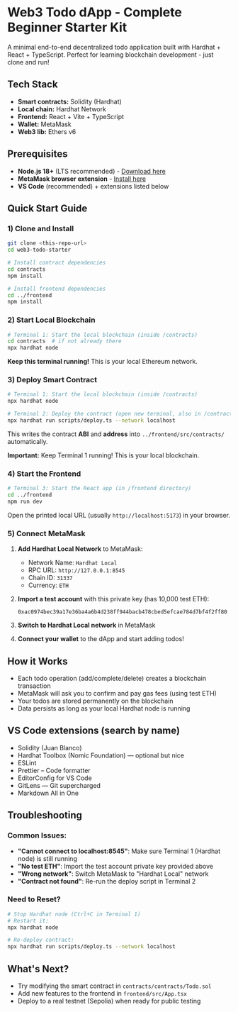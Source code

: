 # Web3 Todo dApp - Complete Beginner Starter Kit

A minimal end-to-end decentralized todo application built with Hardhat + React + TypeScript. Perfect for learning blockchain development - just clone and run!

## Tech Stack

- **Smart contracts:** Solidity (Hardhat)
- **Local chain:** Hardhat Network
- **Frontend:** React + Vite + TypeScript
- **Wallet:** MetaMask
- **Web3 lib:** Ethers v6

## Prerequisites

- **Node.js 18+** (LTS recommended) - [Download here](https://nodejs.org/)
- **MetaMask browser extension** - [Install here](https://metamask.io/)
- **VS Code** (recommended) + extensions listed below

## Quick Start Guide

### 1) Clone and Install

```bash
git clone <this-repo-url>
cd web3-todo-starter

# Install contract dependencies
cd contracts
npm install

# Install frontend dependencies
cd ../frontend
npm install
```

### 2) Start Local Blockchain

```bash
# Terminal 1: Start the local blockchain (inside /contracts)
cd contracts  # if not already there
npx hardhat node
```

**Keep this terminal running!** This is your local Ethereum network.

### 3) Deploy Smart Contract

```bash
# Terminal 1: Start the local blockchain (inside /contracts)
npx hardhat node

# Terminal 2: Deploy the contract (open new terminal, also in /contracts)
npx hardhat run scripts/deploy.ts --network localhost
```

This writes the contract **ABI** and **address** into `../frontend/src/contracts/` automatically.

**Important:** Keep Terminal 1 running! This is your local blockchain.

### 4) Start the Frontend

```bash
# Terminal 3: Start the React app (in /frontend directory)
cd ../frontend
npm run dev
```

Open the printed local URL (usually `http://localhost:5173`) in your browser.

### 5) Connect MetaMask

1. **Add Hardhat Local Network** to MetaMask:

   - Network Name: `Hardhat Local`
   - RPC URL: `http://127.0.0.1:8545`
   - Chain ID: `31337`
   - Currency: `ETH`

2. **Import a test account** with this private key (has 10,000 test ETH):

   ```
   0xac0974bec39a17e36ba4a6b4d238ff944bacb478cbed5efcae784d7bf4f2ff80
   ```

3. **Switch to Hardhat Local network** in MetaMask

4. **Connect your wallet** to the dApp and start adding todos!

## How it Works

- Each todo operation (add/complete/delete) creates a blockchain transaction
- MetaMask will ask you to confirm and pay gas fees (using test ETH)
- Your todos are stored permanently on the blockchain
- Data persists as long as your local Hardhat node is running

## VS Code extensions (search by name)

- Solidity (Juan Blanco)
- Hardhat Toolbox (Nomic Foundation) — optional but nice
- ESLint
- Prettier – Code formatter
- EditorConfig for VS Code
- GitLens — Git supercharged
- Markdown All in One

## Troubleshooting

### Common Issues:

- **"Cannot connect to localhost:8545"**: Make sure Terminal 1 (Hardhat node) is still running
- **"No test ETH"**: Import the test account private key provided above
- **"Wrong network"**: Switch MetaMask to "Hardhat Local" network
- **"Contract not found"**: Re-run the deploy script in Terminal 2

### Need to Reset?

```bash
# Stop Hardhat node (Ctrl+C in Terminal 1)
# Restart it:
npx hardhat node

# Re-deploy contract:
npx hardhat run scripts/deploy.ts --network localhost
```

## What's Next?

- Try modifying the smart contract in `contracts/contracts/Todo.sol`
- Add new features to the frontend in `frontend/src/App.tsx`
- Deploy to a real testnet (Sepolia) when ready for public testing
